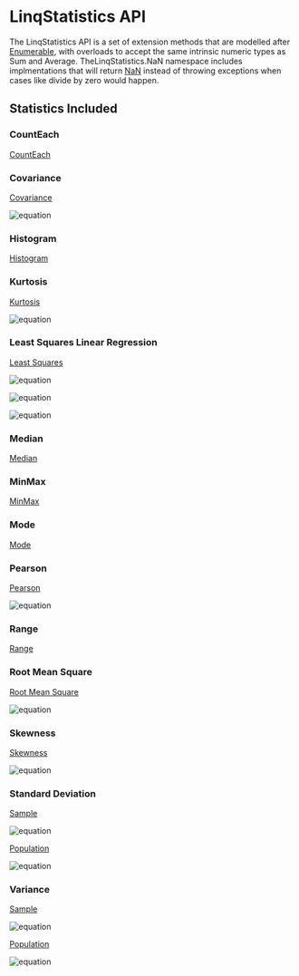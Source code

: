 # LinqStatistics API

The LinqStatistics API is a set of extension methods that are modelled after
[Enumerable](xref:System.Linq.Enumerable), with overloads to accept the same intrinsic numeric types
as Sum and Average. TheLinqStatistics.NaN namespace includes implmentations that will
return [NaN](xref:System.Double.NaN) instead of throwing exceptions when cases like
divide by zero would happen.

## Statistics Included
### CountEach
[CountEach](xref:LinqStatistics.EnumerableStats.CountEach``1(System.Collections.Generic.IEnumerable{``0}))

### Covariance
[Covariance](xref:LinqStatistics.EnumerableStats.Covariance(System.Collections.Generic.IEnumerable{System.Decimal},System.Collections.Generic.IEnumerable{System.Decimal}))

![equation](~/images/covar.gif)

### Histogram
[Histogram](xref:LinqStatistics.EnumerableStats.Histogram(System.Collections.Generic.IEnumerable{System.Decimal},System.Int32,LinqStatistics.BinningMode))

### Kurtosis
[Kurtosis](xref:LinqStatistics.EnumerableStats.Kurtosis(System.Collections.Generic.IEnumerable{System.Decimal}))

![equation](~/images/kurtosis.gif)

### Least Squares Linear Regression
[Least Squares](xref:LinqStatistics.EnumerableStats.LeastSquares(System.Collections.Generic.IEnumerable{System.Tuple{System.Decimal,System.Decimal}}))

![equation](~/images/ls.gif)

![equation](~/images/ls_b.gif)

![equation](~/images/ls_m.gif)

### Median
[Median](xref:LinqStatistics.EnumerableStats.Median(System.Collections.Generic.IEnumerable{System.Decimal}))

### MinMax
[MinMax](xref:LinqStatistics.EnumerableStats.MinMax(System.Collections.Generic.IEnumerable{System.Decimal}))

### Mode
[Mode](xref:LinqStatistics.EnumerableStats.Mode``1(System.Collections.Generic.IEnumerable{``0}))

### Pearson
[Pearson](xref:LinqStatistics.EnumerableStats.Pearson(System.Collections.Generic.IEnumerable{System.Decimal},System.Collections.Generic.IEnumerable{System.Decimal}))

![equation](~/images/pearson.gif)

### Range
[Range](xref:LinqStatistics.EnumerableStats.Range(System.Collections.Generic.IEnumerable{System.Decimal}))

### Root Mean Square
[Root Mean Square](xref:LinqStatistics.EnumerableStats.RootMeanSquare(System.Collections.Generic.IEnumerable{System.Decimal}))

![equation](~/images/rms.gif)

### Skewness
[Skewness](xref:LinqStatistics.EnumerableStats.Skewness(System.Collections.Generic.IEnumerable{System.Decimal}))

![equation](~/images/skewness.gif)

### Standard Deviation
[Sample](xref:LinqStatistics.EnumerableStats.StandardDeviation(System.Collections.Generic.IEnumerable{System.Decimal}))

![equation](~/images/stdev.gif)

[Population](xref:LinqStatistics.EnumerableStats.StandardDeviationP(System.Collections.Generic.IEnumerable{System.Decimal}))

![equation](~/images/stdevp.gif)

### Variance
[Sample](xref:LinqStatistics.EnumerableStats.Variance(System.Collections.Generic.IEnumerable{System.Decimal}))

![equation](~/images/var.gif)

[Population](xref:LinqStatistics.EnumerableStats.VarianceP(System.Collections.Generic.IEnumerable{System.Decimal}))

![equation](~/images/varp.gif)
